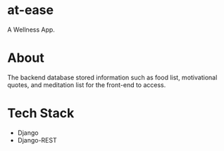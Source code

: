 
# at-ease 
A Wellness App.

# About
The backend database stored information such as food list, motivational quotes, and meditation list for the front-end to access. 

# Tech Stack
- Django
- Django-REST


